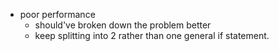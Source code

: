 - poor performance
	- should've broken down the problem better
	- keep splitting into 2 rather than one general if statement.